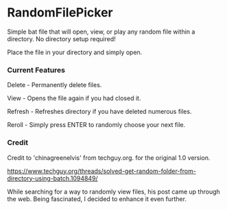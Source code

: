 # RandomFilePicker
Simple bat file that will open, view, or play any random file within a directory. No directory setup required!

Place the file in your directory and simply open.

### Current Features ###


Delete - Permanently delete files.

View - Opens the file again if you had closed it.

Refresh - Refreshes directory if you have deleted numerous files.

Reroll - Simply press ENTER to randomly choose your next file.



###  Credit  ###
Credit to 'chinagreenelvis' from techguy.org. for the original 1.0 version. 

https://www.techguy.org/threads/solved-get-random-folder-from-directory-using-batch.1094849/

While searching for a way to randomly view files, his post came up through the web. Being fascinated, I decided to enhance it even further.
